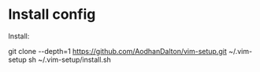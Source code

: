 <h1>Install config</h1>

Install:

git clone --depth=1 https://github.com/AodhanDalton/vim-setup.git ~/.vim-setup
sh ~/.vim-setup/install.sh

